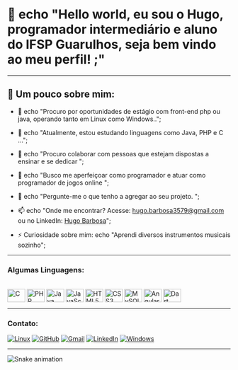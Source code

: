 # 🤖 echo "Hello world, eu sou o Hugo, programador intermediário e aluno do IFSP Guarulhos, seja bem vindo ao meu perfil! ;"

---

## 🔰 Um pouco sobre mim:

- 🔭 echo "Procuro por oportunidades de estágio com front-end php ou java, operando tanto em Linux como Windows..";  

- 🌱 echo "Atualmente, estou estudando linguagens como Java, PHP e C ...";  

- 👯 echo "Procuro colaborar com pessoas que estejam dispostas a ensinar e se dedicar ";  

- 🚀 echo "Busco me aperfeiçoar como programador e atuar como programador de jogos online ";  

- 💬 echo "Pergunte-me o que tenho a agregar ao seu projeto. ";  

- 📫 echo "Onde me encontrar? Acesse: hugo.barbosa3579@gmail.com ou no LinkedIn: [Hugo Barbosa](https://www.linkedin.com/in/hugo-barbosa-dos-santos-1295522b7/)";  

- ⚡ Curiosidade sobre mim: echo "Aprendi diversos instrumentos musicais sozinho";  

---

### Algumas Linguagens:

<div style="display: inline_block"><br>
  <img align="center" alt="C" height="30" width="40" src="https://cdn.jsdelivr.net/gh/devicons/devicon/icons/c/c-original.svg" />
  <img align="center" alt="PHP" height="30" width="40" src="https://cdn.jsdelivr.net/gh/devicons/devicon/icons/php/php-original.svg" />
  <img align="center" alt="Java" height="30" width="40" src="https://cdn.jsdelivr.net/gh/devicons/devicon/icons/java/java-original.svg" />
  <img align="center" alt="JavaScript" height="30" width="40" src="https://cdn.jsdelivr.net/gh/devicons/devicon/icons/javascript/javascript-original.svg" />
  <img align="center" alt="HTML5" height="30" width="40" src="https://cdn.jsdelivr.net/gh/devicons/devicon/icons/html5/html5-original.svg" />
  <img align="center" alt="CSS3" height="30" width="40" src="https://cdn.jsdelivr.net/gh/devicons/devicon/icons/css3/css3-original.svg" />
  <img align="center" alt="MySQL" height="30" width="40" src="https://cdn.jsdelivr.net/gh/devicons/devicon/icons/mysql/mysql-original.svg" />
  <img align="center" alt="Angular" height="30" width="40" src="https://cdn.jsdelivr.net/gh/devicons/devicon/icons/angularjs/angularjs-original.svg" />
  <img align="center" alt="Dart" height="30" width="40" src="https://cdn.jsdelivr.net/gh/devicons/devicon/icons/dart/dart-original.svg" />
</div>

---

### Contato:

[![Linux](https://img.shields.io/badge/Linux-FCC624?style=for-the-badge&logo=linux&logoColor=black)](https://www.linux.org)
[![GitHub](https://img.shields.io/badge/GitHub-100000?style=for-the-badge&logo=github&logoColor=white)](https://github.com)
[![Gmail](https://img.shields.io/badge/Gmail-D14836?style=for-the-badge&logo=gmail&logoColor=white)](mailto:hugo.barbosa3579@gmail.com)
[![LinkedIn](https://img.shields.io/badge/LinkedIn-0077B5?style=for-the-badge&logo=linkedin&logoColor=white)](https://www.linkedin.com/in/hugo-barbosa-dos-santos-1295522b7/)
[![Windows](https://img.shields.io/badge/Windows-0078D6?style=for-the-badge&logo=windows&logoColor=white)](https://www.microsoft.com/windows)

---

![Snake animation](https://github.com/SEU_USUARIO/SEU_USUARIO/blob/output/github-contribution-grid-snake.svg)



